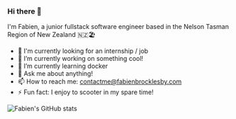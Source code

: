 ### Hi there 👋
I'm Fabien, a junior fullstack software engineer based in the Nelson Tasman Region of New Zealand 🇳🇿🏖️

- 👀 I'm currently looking for an internship / job
- 🔭 I’m currently working on something cool!
- 🌱 I’m currently learning docker
- 💬 Ask me about anything!
- 📫 How to reach me: contactme@fabienbrocklesby.com
- ⚡ Fun fact: I enjoy to scooter in my spare time!


![Fabien's GitHub stats](https://github-readme-stats.vercel.app/api?username=fabienbrocklesby&theme=dark&show_icons=true)
